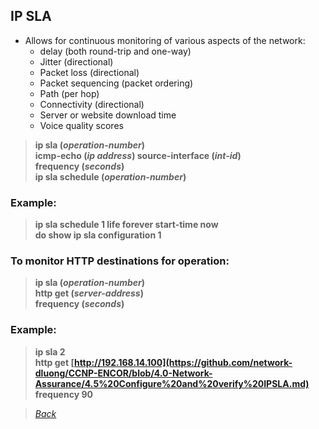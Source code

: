 ## IP SLA  
* Allows for continuous monitoring of various aspects of the network:  
  * delay (both round-trip and one-way)  
  * Jitter (directional)  
  * Packet loss (directional)  
  * Packet sequencing (packet ordering)  
  * Path (per hop)  
  * Connectivity (directional)  
  * Server or website download time  
  * Voice quality scores  
> **ip sla (*operation-number*)**  
> **icmp-echo (*ip address*) source-interface (*int-id*)**  
> **frequency (*seconds*)**  
> **ip sla schedule (*operation-number*)**  

### Example:  
> **ip sla schedule 1 life forever start-time now**  
> **do show ip sla configuration 1**  


### To monitor HTTP destinations for operation:  
> **ip sla (*operation-number*)**   
> **http get (*server-address*)**  
> **frequency (*seconds*)**  

### Example:  
> **ip sla 2**  
> **http get [http://192.168.14.100](https://github.com/network-dluong/CCNP-ENCOR/blob/4.0-Network-Assurance/4.5%20Configure%20and%20verify%20IPSLA.md)**  
> **frequency 90**  


> *[Back](https://github.com/network-dluong/CCNP-ENCOR/tree/4.0-Network-Assurance)*  
